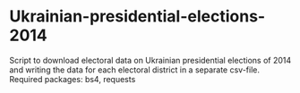 # Ukrainian-presidential-elections-2014
Script to download electoral data on Ukrainian presidential elections of 2014 and writing the data for each electoral district in a separate csv-file. Required packages: bs4, requests
